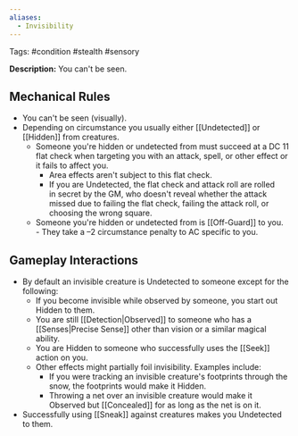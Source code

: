 ```yaml
---
aliases:
  - Invisibility
---
```

Tags: #condition #stealth #sensory

**Description:** You can't be seen. 

## Mechanical Rules

- You can't be seen (visually).
- Depending on circumstance you usually either [[Undetected]] or [[Hidden]] from creatures. 
	- Someone you're hidden or undetected from must succeed at a DC 11 flat check when targeting you with an attack, spell, or other effect or it fails to affect you.  
		- Area effects aren't subject to this flat check. 
		- If you are Undetected, the flat check and attack roll are rolled in secret by the GM, who doesn't reveal whether the attack missed due to failing the flat check, failing the attack roll, or choosing the wrong square.  
	- Someone you're hidden or undetected from is [[Off-Guard]] to you.  
			- They take a –2 circumstance penalty to AC specific to you.

## Gameplay Interactions

-  By default an invisible creature is Undetected to someone except for the following:
	- If you become invisible while observed by someone, you start out Hidden to them.
	- You are still [[Detection|Observed]] to someone who has a  [[Senses|Precise Sense]] other than vision or a similar magical ability.
	- You are Hidden to someone who successfully uses the [[Seek]] action on you.
	- Other effects might partially foil invisibility. Examples include:
		- If you were tracking an invisible creature's footprints through the snow, the footprints would make it Hidden.
		- Throwing a net over an invisible creature would make it Observed but [[Concealed]] for as long as the net is on it.
- Successfully using [[Sneak]] against creatures makes you Undetected to them.
